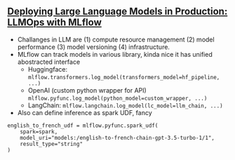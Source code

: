 ## [Deploying Large Language Models in Production: LLMOps with MLflow](https://www.analyticsvidhya.com/blog/2023/05/deploying-large-language-models-in-production-llmops-with-mlflow/)
- Challanges in LLM are (1) compute resource management (2) model performance (3) model versioning (4) infrastructure.
- MLflow can track models in various library, kinda nice it has unified abostracted interface
  - Huggingface: `mlflow.transformers.log_model(transformers_model=hf_pipeline, ...)`
  - OpenAI (custom python wrapper for API) `mlflow.pyfunc.log_model(python_model=custom_wrapper, ...)`
  - LangChain: `mlflow.langchain.log_model(lc_model=llm_chain, ...)`
- Also can define inference as spark UDF, fancy
```
english_to_french_udf = mlflow.pyfunc.spark_udf(
    spark=spark,
    model_uri="models:/english-to-french-chain-gpt-3.5-turbo-1/1",
    result_type="string"
)
```
